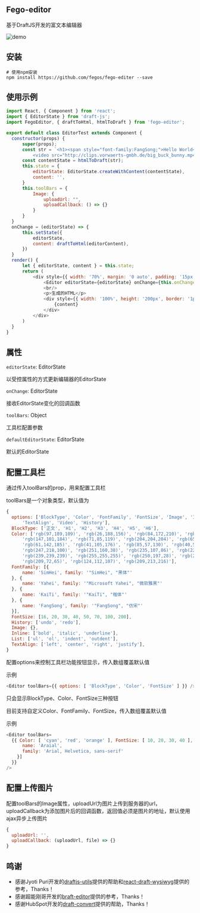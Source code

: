 Fego-editor
---
基于DraftJS开发的富文本编辑器


![demo](./editor.gif)

安装
---
```
# 使用npm安装
npm install https://github.com/fegos/fego-editer --save
```

使用示例
---
```js
import React, { Component } from 'react';
import { EditorState } from 'draft-js';
import FegoEditor, { draftToHtml, htmlToDraft } from 'fego-editor';

export default class EditorTest extends Component {
  constructor(props) {
      super(props);
      const str = `<h1><span style="font-family:FangSong;">Hello World</span></h1>
          <video src="http://clips.vorwaerts-gmbh.de/big_buck_bunny.mp4" width="200px" height="auto"></video>`;
      const contentState = htmlToDraft(str);
      this.state = {
          editorState: EditorState.createWithContent(contentState),
          content: '',
      }
      this.toolBars = {
          Image: {
              uploadUrl: "",
              uploadCallback: () => {}
          }
      }
  }
  onChange = (editorState) => {
      this.setState({
          editorState,
          content: draftToHtml(editorContent),
      })
  }
  render() {
      let { editorState, content } = this.state;
      return (
          <div style={{ width: '70%', margin: '0 auto', padding: '15px' }}>
              <Editor editorState={editorState} onChange={this.onChange} toolBars= {this.toolBars} />
              <br/>
              <p>生成的HTML</p>
              <div style={{ width: '100%', height: '200px', border: '1px solid #ccc' }} >
                  {content}
              </div>
          </div>
      )
  }
}
```

属性
---
`editorState`: EditorState

以受控属性的方式更新编辑器的EditorState

`onChange`: EditorState

接收EditorState变化的回调函数

`toolBars`: Object

工具栏配置参数

`defaultEditorState`: EditorState

默认的EditorState

配置工具栏
---
通过传入toolBars的prop，用来配置工具栏

toolBars是一个对象类型，默认值为
```js
{
  options: ['BlockType', 'Color', 'FontFamily', 'FontSize', 'Image', 'Inline', 'Link', 'List',
      'TextAlign', 'Video', 'History'],
  BlockType: ['正文', 'H1', 'H2', 'H3', 'H4', 'H5', 'H6'],
  Color: ['rgb(97,189,109)', 'rgb(26,188,156)', 'rgb(84,172,210)', 'rgb(44,130,201)',
      'rgb(147,101,184)', 'rgb(71,85,119)', 'rgb(204,204,204)', 'rgb(65,168,95)', 'rgb(0,168,133)',
      'rgb(61,142,185)', 'rgb(41,105,176)', 'rgb(85,57,130)', 'rgb(40,50,78)', 'rgb(0,0,0)',
      'rgb(247,218,100)', 'rgb(251,160,38)', 'rgb(235,107,86)', 'rgb(226,80,65)', 'rgb(163,143,132)',
      'rgb(239,239,239)', 'rgb(255,255,255)', 'rgb(250,197,28)', 'rgb(243,121,52)', 'rgb(184,49,47)',
      'rgb(209,72,65)', 'rgb(124,112,107)', 'rgb(209,213,216)'],
  FontFamily: [{
      name: 'SimHei', family: '"SimHei", "黑体"'
  }, {
      name: 'Yahei', family: '"Microsoft Yahei", "微软雅黑"'
  }, {
      name: 'KaiTi', family: '"KaiTi", "楷体"'
  }, {
      name: 'FangSong', family: '"FangSong", "仿宋"'
  }],
  FontSize: [16, 20, 30, 40, 50, 70, 100, 200],
  History: ['undo', 'redo'],
  Image: {},
  Inline: ['bold', 'italic', 'underline'],
  List: ['ul', 'ol', 'indent', 'outdent'],
  TextAlign: ['left', 'center', 'right', 'justify'],
}
```
配置options来控制工具栏功能按钮显示，传入数组覆盖默认值

示例
```js
<Editor toolBars={{ options: [ 'BlockType', 'Color', 'FontSize' ] }} />
```
只会显示BlockType、Color、FontSize三种按钮

目前支持自定义Color、FontFamily、FontSize，传入数组覆盖默认值

示例
```js
<Editor toolBars=
  {{ Color: [ 'cyan', 'red', 'orange' ], FontSize: [ 10, 20, 30, 40 ], FontFamily: [{
      name: 'Araial',
      family: 'Arial, Helvetica, sans-serif'
    }]
  }} 
/>
```

配置上传图片
---
配置toolBars的Image属性，uploadUrl为图片上传到服务器的url，uploadCallback为添加图片后的回调函数，返回值必须是图片的地址，默认使用ajax异步上传图片
```js
{
  uploadUrl: '',
  uploadCallback: (uploadUrl, file) => {}
}
```

鸣谢
---
- 感谢Jyoti Puri开发的[draftjs-utils](https://github.com/jpuri/draftjs-utils)提供的帮助和[react-draft-wysiwyg](https://github.com/jpuri/react-draft-wysiwyg)提供的参考，Thanks！
- 感谢超能刚哥开发的[braft-editor](https://github.com/margox/braft-editor)提供的参考，Thanks！
- 感谢HubSpot开发的[draft-convert](https://github.com/HubSpot/draft-convert)提供的帮助，Thanks！

